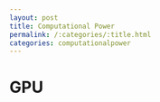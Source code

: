 ```yaml
---
layout: post
title: Computational Power
permalink: /:categories/:title.html
categories: computationalpower
---
```



# GPU
